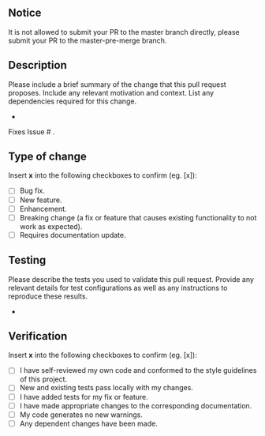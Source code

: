 ## Notice

It is not allowed to submit your PR to the master branch directly, please submit your PR to the master-pre-merge branch.

## Description

Please include a brief summary of the change that this pull request proposes. Include any relevant motivation and context. List any dependencies required for this change.

-

Fixes Issue # .

## Type of change

Insert **x** into the following checkboxes to confirm (eg. [x]):
- [ ] Bug fix.
- [ ] New feature.
- [ ] Enhancement.
- [ ] Breaking change (a fix or feature that causes existing functionality to not work as expected).
- [ ] Requires documentation update.

## Testing

Please describe the tests you used to validate this pull request. Provide any relevant details for test configurations as well as any instructions to reproduce these results.

-

## Verification

Insert **x** into the following checkboxes to confirm (eg. [x]):
- [ ] I have self-reviewed my own code and conformed to the style guidelines of this project.
- [ ] New and existing tests pass locally with my changes.
- [ ] I have added tests for my fix or feature.
- [ ] I have made appropriate changes to the corresponding documentation.
- [ ] My code generates no new warnings.
- [ ] Any dependent changes have been made.
